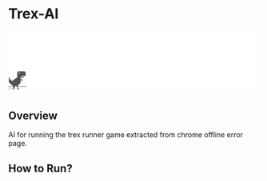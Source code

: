 # Trex-AI

![chrome offline game cast](game/assets/screenshot.gif)

## Overview
AI for running the trex runner game extracted from chrome offline error page.

## How to Run?
```
```
